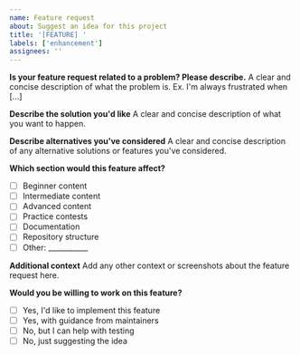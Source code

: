 ```yaml
---
name: Feature request
about: Suggest an idea for this project
title: '[FEATURE] '
labels: ['enhancement']
assignees: ''
---
```


**Is your feature request related to a problem? Please describe.**
A clear and concise description of what the problem is. Ex. I'm always frustrated when [...]

**Describe the solution you'd like**
A clear and concise description of what you want to happen.

**Describe alternatives you've considered**
A clear and concise description of any alternative solutions or features you've considered.

**Which section would this feature affect?**
- [ ] Beginner content
- [ ] Intermediate content  
- [ ] Advanced content
- [ ] Practice contests
- [ ] Documentation
- [ ] Repository structure
- [ ] Other: ___________

**Additional context**
Add any other context or screenshots about the feature request here.

**Would you be willing to work on this feature?**
- [ ] Yes, I'd like to implement this feature
- [ ] Yes, with guidance from maintainers
- [ ] No, but I can help with testing
- [ ] No, just suggesting the idea